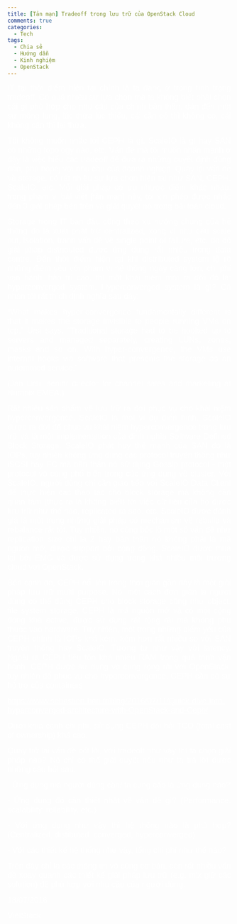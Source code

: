```yaml
---
title: [Tản mạn] Tradeoff trong lưu trữ của OpenStack Cloud
comments: true
categories:
  - Tech
tags:
  - Chia sẻ
  - Hướng dẫn
  - Kinh nghiệm
  - OpenStack
---
```

<p style="text-align:justify;"><span style="color:#ffffff;"><span style="font-family:Arial, sans-serif;"><span style="font-size:large;">IT tại thời điểm hiên tại chính là ta đang ở trong tình trạng tradeoff. Có quá nhiều sự lựa chọn mà ta không biết phải chọn cái gì phù hợp cho nhu cầu của chính bản thân, dẫn đến một sự mông lung, lúc thừa lúc thiếu, cái cần có thì không có, cái không cần thì lại thừa.</span></span></span></p>

<p style="text-align:justify;"><span style="font-family:Arial, sans-serif;color:#ffffff;"><span style="font-size:large;">Tôi không muốn nhắc tới CEPH là gì, ScaleIO là gì hay SAN có những topology nào, etc. Vấn đề mà tôi muốn nhấn mạnh ở đây là việc hiểu các tradeoff để đưa ra những quyết định đúng đắn, phù hopej với nhu cầu của doanh nghiệp. Quay lại vấn đề về storage, có rất nhiều sự lựa chọn hiện tại như SAN, CEPH, ScaleIO, etc. Mỗi giải pháp có ưu nhược điểm khác nhau, trong phạm vi bài viết [tản mạn] này, tôi xin phép được nhắc đến 3 giải pháp bên trên và giải quyết nó trong bài toán cloud.</span></span></p>

<p style="text-align:justify;"><span style="font-family:Arial, sans-serif;color:#ffffff;"><span style="font-size:large;">Storage trong IT ban đầu cũng theo xu hướng chung của hệ thống đó là xuất phát trừ centrailzed, xong vì nhu cầu scale out, isolation, tránh vấn đề về single point of failure, etc. do đó giải pháp distributed được ứng dụng rất nhiều trong data centre. Đến thời điểm hiện tại khi distributed system lộ rõ những điểm yếu với phạm vị hệ thống ngày càng lớn, chi phí vận hành, bảo trì cao, thì một khái niệm mới ra đời đó là: hyperconverged system. Hyperconverged system là gì? Cá nhân tôi rất thích định nghĩa sau đây:</span></span></p>

<p style="text-align:justify;"><span style="color:#ffffff;">“<span style="font-family:Arial, sans-serif;"><span style="font-size:large;">What makes hyper-convergence fundamentally different is that it makes the storage invisible to people running VMs on top,” Ursi says. “Traditional storage had to be hooked up to servers and managed separately, creating LUNs, zones, masks and so on. With hyper-convergence, the VMs use internal hooks via software that presents the storage as an automated service.”</span></span></span></p>

<p style="text-align:justify;"><span style="color:#ffffff;"><span style="font-family:Arial, sans-serif;"><span style="font-size:large;">(Jan Ursi, senior director for channel sales and marketing at Nutanix EMEA.)</span></span></span></p>

<p style="text-align:justify;"><span style="color:#ffffff;"><span style="font-family:Arial, sans-serif;"><span style="font-size:large;">Rất nhiều sản phẩm về lưu trữ ra đời phục vụ cho khái niệm hyperconvergence. ScaleIO là một ví dụ điển hình. ScaleIO được ra đời để phục vụ khái niệm hyperconvergence trong lưu trữ và là một implementation của định nghĩa Software Defined Block Storage. ScaleIO phát huy thế mạnh của SAN đó là IOPs, tuy nhiên không ứng dụng các protocol truyền thống như iSCSI hay FC mà bản thân nó sử dụng Gossip protocol - một protocol vô cùng phổ biến trong các ứng dụng về cluster. Với ScaleIO, người dùng chỉ cần giao tiếp với ScaleIO Data Client để thực hiện các thao tác cho block storage mà không cần quan tâm (thực ra là không biết) tới việc dữ liệu của họ được lưu trữ như thế nào, replicated ra sao, etc. ScaleIO được đánh giá là một trong những giải pháp có mechanism về rebuild và rebalance rất tốt. Tuy nhiên, nó cũng bộc lộ một số vấn đề như replication size chỉ là 2 hay bản thân nó không phải là mã nguồn mở, được support bởi cộng đồng. ScaleIO được mua lại bởi EMC và được sử dụng trong khá nhiều môi trường cloud với OpenStack. </span></span></span></p>

<p style="text-align:justify;"><span style="color:#ffffff;"><span style="font-family:Arial, sans-serif;"><span style="font-size:large;">Bên cạnh đó, CEPH nổi lên trong thời gian gần đây là một giải pháp lưu trữ multi purpose. Nói một cách đơn giản là người dùng có thể dùng CEPH cho block storage cũng như object, file system storage. CEPH là mã nguồn mở và có một cộng đồng khá active, được sử dụng rất rộng rãi mà không phụ thuộc vào hardware. Tuy nhiên, một trong những điểm yếu của CEPH chính là IOPs khá kém, kém hơn rất nhiều so với SAN truyền thống hay ScaleIO. Tương tự như vậy với latency. Ngoài ra CEPH tiêu tốn khá nhiều RAM trong quá trình vận hành. CEPH được sử dụng vô cùng rộng rãi với OpenStack, tuy nhiên để phục vụ cho hyperconvergence, CEPH cần có sự hỗ trợ của containers:</span></span></span></p>

<p style="text-align:justify;"><span style="color:#ffffff;"><span style="font-family:Arial, FreeSans, Helvetica, sans-serif;"><span style="font-size:small;"><a style="color:#ffffff;" href="https://www.sebastien-han.fr/blog/2016/07/11/Quick-dive-into-hyperconverged-architecture-with-OpenStack-and-Ceph/"><span style="font-family:Arial, sans-serif;"><span style="font-size:large;">https://www.sebastien-han.fr/blog/2016/07/11/Quick-dive-into-hyperconverged-architecture-with-OpenStack-and-Ceph/</span></span></a></span></span></span></p>

<p style="text-align:justify;"><span style="color:#ffffff;"><span style="font-family:Arial, sans-serif;"><span style="font-size:large;">Dưới khía cạnh chi phí, sử dụng CEPH đòi hỏi TCO (total cost of ownership) khá cao. </span></span></span></p>

<p style="text-align:justify;"><span style="color:#ffffff;"><span style="font-family:Arial, sans-serif;"><span style="font-size:large;">Quay trở lại vấn đề cốt lõi, với tradeoff như vậy thì ta chọn giải pháp nào? Nó chỉ có thể giải quyết nếu như ta trả lời được những câu hỏi sau:</span></span></span></p>

<p style="text-align:justify;"><span style="color:#ffffff;"><span style="font-family:Arial, sans-serif;"><span style="font-size:large;">- Ứng dụng mà người dùng cần/ ta cung cấp là ứng dụng nào?</span></span></span></p>

<p style="text-align:justify;"><span style="color:#ffffff;"><span style="font-family:Arial, sans-serif;"><span style="font-size:large;">- Ứng dụng đó cần thiết nhất về vấn đề gì? (Performance, scalability, reliability, etc.)</span></span></span></p>

<p style="text-align:justify;"><span style="color:#ffffff;"><span style="font-family:Arial, sans-serif;"><span style="font-size:large;">- Với ứng dụng như vậy thì hệ thống nào là phù hợp? (Centralized, distibuted, converged, hyperconverged)</span></span></span></p>

<p style="text-align:justify;"><span style="color:#ffffff;"><span style="font-family:Arial, sans-serif;"><span style="font-size:large;">- Với các thiết kế hệ thống như vậy, tổng chi phí như thế nào?</span></span></span></p>

<p style="text-align:justify;"><span style="color:#ffffff;"><span style="font-family:Arial, sans-serif;"><span style="font-size:large;">Trên đây chỉ là các thông tin vô cùng cơ bản, còn rất nhiều vấn đề xoay quanh các thiết kế giải pháp lưu trữ (e.g. mix giữ các solution) để phù hợp với nhu cầu của người dùng.</span></span></span></p>

<p style="text-align:justify;"><span style="color:#ffffff;"><span style="font-family:Arial, sans-serif;"><span style="font-size:large;">18/07/2016</span></span></span></p>

<p style="text-align:justify;"><span style="color:#ffffff;"><span style="font-family:Arial, sans-serif;"><span style="font-size:large;">VietStack</span></span></span></p>

